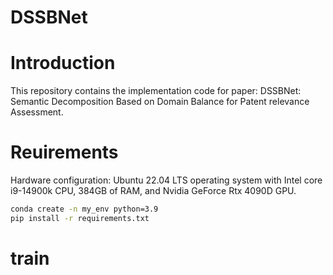 # DSSBNet
# Introduction

This repository contains the implementation code for paper:
DSSBNet: Semantic Decomposition Based on Domain Balance for Patent relevance Assessment.

# Reuirements
Hardware configuration: Ubuntu 22.04 LTS operating system with Intel core i9-14900k CPU, 384GB of RAM, and Nvidia GeForce Rtx 4090D GPU.

```bash
conda create -n my_env python=3.9
pip install -r requirements.txt
```

# train
